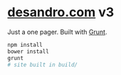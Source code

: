 # [desandro.com](http://desandro.com) v3

Just a one pager. Built with [Grunt](http://gruntjs.com).

``` bash
npm install
bower install
grunt
# site built in build/
```
